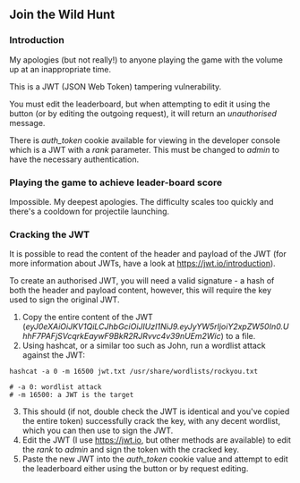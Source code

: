 ## Join the Wild Hunt

### Introduction
My apologies (but not really!) to anyone playing the game with the volume up at an inappropriate time.

This is a JWT (JSON Web Token) tampering vulnerability.

You must edit the leaderboard, but when attempting to edit it using the button (or by editing the outgoing request), it will return an *unauthorised* message.

There is *auth_token* cookie available for viewing in the developer console which is a JWT with a *rank* parameter. This must be changed to *admin* to have the necessary authentication.

### Playing the game to achieve leader-board score
Impossible. My deepest apologies.
The difficulty scales too quickly and there's a cooldown for projectile launching.

### Cracking the JWT
It is possible to read the content of the header and payload of the JWT (for more information about JWTs, have a look at https://jwt.io/introduction).

To create an authorised JWT, you will need a valid signature - a hash of both the header and payload content, however, this will require the key used to sign the original JWT.

1. Copy the entire content of the JWT (*eyJ0eXAiOiJKV1QiLCJhbGciOiJIUzI1NiJ9.eyJyYW5rIjoiY2xpZW50In0.UhhF7PAFjSVcqrkEaywF9BkR2RJRvvc4v39nUEm2Wic*) to a file.
2. Using hashcat, or a similar too such as John, run a wordlist attack against the JWT:
```
hashcat -a 0 -m 16500 jwt.txt /usr/share/wordlists/rockyou.txt

# -a 0: wordlist attack
# -m 16500: a JWT is the target
```
3. This should (if not, double check the JWT is identical and you've copied the entire token) successfully crack the key, with any decent wordlist, which you can then use to sign the JWT.
4. Edit the JWT (I use https://jwt.io, but other methods are available) to edit the *rank* to *admin* and sign the token with the cracked key.
5. Paste the new JWT into the *auth_token* cookie value and attempt to edit the leaderboard either using the button or by request editing.
